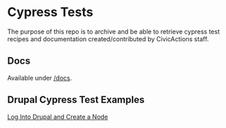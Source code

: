 # Cypress Tests

The purpose of this repo is to archive and be able to retrieve cypress test recipes and documentation created/contributed by CivicActions staff.

## Docs

Available under [/docs](/docs).

## Drupal Cypress Test Examples

[Log Into Drupal and Create a Node](/drupal/LogIntoDrupalAndCreateANode.md)
